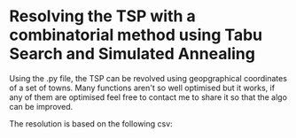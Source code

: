 # Resolving the TSP with a combinatorial method using Tabu Search and Simulated Annealing 

Using the .py file, the TSP can be revolved using geopgraphical coordinates of a set of towns. 
Many functions aren't so well optimised but it works, if any of them are optimised feel free to contact me to share it so that the algo can be improved. 

The resolution is based on the following csv: 
